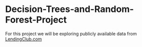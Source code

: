 # Decision-Trees-and-Random-Forest-Project

For this project we will be exploring publicly available data from [LendingClub.com](www.lendingclub.com)
